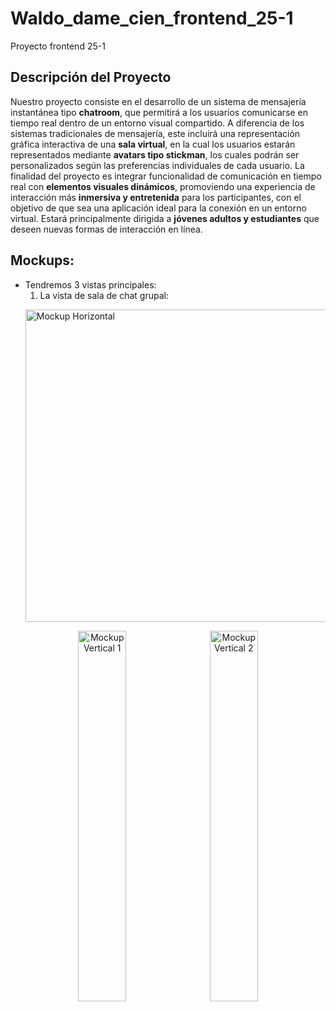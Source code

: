 # Waldo_dame_cien_frontend_25-1
Proyecto frontend 25-1

## Descripción del Proyecto
Nuestro proyecto consiste en el desarrollo de un sistema de mensajería instantánea tipo **chatroom**, que permitirá a los usuarios comunicarse en tiempo real dentro de un entorno visual compartido.
A diferencia de los sistemas tradicionales de mensajería, este incluirá una representación gráfica interactiva de una **sala virtual**, en la cual los usuarios estarán representados mediante **avatars tipo stickman**, los cuales podrán ser personalizados según las preferencias individuales de cada usuario.
La finalidad del proyecto es integrar funcionalidad de comunicación en tiempo real con **elementos visuales dinámicos**, promoviendo una experiencia de interacción más **inmersiva y entretenida** para los participantes, con el objetivo de que sea una aplicación ideal para la conexión en un entorno virtual.
Estará principalmente dirigida a **jóvenes adultos y estudiantes** que deseen nuevas formas de interacción en línea.

## Mockups:
* Tendremos 3 vistas principales:
  1. La vista de sala de chat grupal:
     <p align="center">
  <img src="docs/Mockups%20(Desktop)/horizontal.png" alt="Mockup Horizontal" width="500">
</p>

<p align="center">
  <img src="docs/Mockups%20(Desktop)/vertical1.png" alt="Mockup Vertical 1" width="39%" style="margin-right: 2%">
  <img src="docs/Mockups%20(Desktop)/vertical2.png" alt="Mockup Vertical 2" width="39%">
</p>

